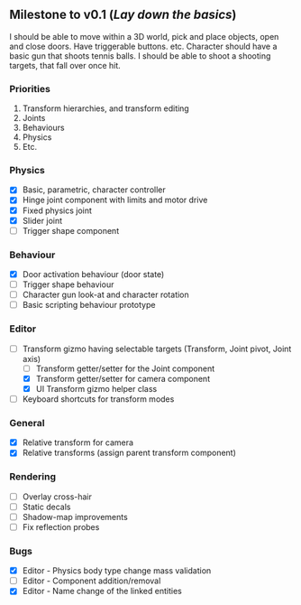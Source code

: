 ## Milestone to v0.1 (_Lay down the basics_)

I should be able to move within a 3D world, pick and place objects, open and close doors. Have triggerable buttons. etc.
Character should have a basic gun that shoots tennis balls. I should be able to shoot a shooting targets, that fall over once hit.

### Priorities
1. Transform hierarchies, and transform editing
2. Joints 
3. Behaviours
4. Physics
5. Etc.

### Physics
- [x] Basic, parametric, character controller
- [x] Hinge joint component with limits and motor drive
- [x] Fixed physics joint
- [x] Slider joint
- [ ] Trigger shape component

### Behaviour
- [x] Door activation behaviour (door state)
- [ ] Trigger shape behaviour
- [ ] Character gun look-at and character rotation 
- [ ] Basic scripting behaviour prototype

### Editor
- [ ] Transform gizmo having selectable targets (Transform, Joint pivot, Joint axis)
  - [ ] Transform getter/setter for the Joint component
  - [x] Transform getter/setter for camera component
  - [x] UI Transform gizmo helper class
- [ ] Keyboard shortcuts for transform modes

### General
- [x] Relative transform for camera 
- [x] Relative transforms (assign parent transform component)

### Rendering
- [ ] Overlay cross-hair
- [ ] Static decals
- [ ] Shadow-map improvements
- [ ] Fix reflection probes

### Bugs
 - [x] Editor - Physics body type change mass validation
 - [ ] Editor - Component addition/removal
 - [x] Editor - Name change of the linked entities